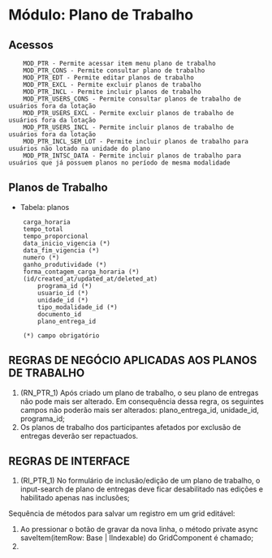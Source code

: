 # Módulo: Plano de Trabalho

## Acessos  

~~~text
    MOD_PTR - Permite acessar item menu plano de trabalho
    MOD_PTR_CONS - Permite consultar plano de trabalho
    MOD_PTR_EDT - Permite editar planos de trabalho
    MOD_PTR_EXCL - Permite excluir planos de trabalho
    MOD_PTR_INCL - Permite incluir planos de trabalho
    MOD_PTR_USERS_CONS - Permite consultar planos de trabalho de usuários fora da lotação
    MOD_PTR_USERS_EXCL - Permite excluir planos de trabalho de usuários fora da lotação
    MOD_PTR_USERS_INCL - Permite incluir planos de trabalho de usuários fora da lotação
    MOD_PTR_INCL_SEM_LOT - Permite incluir planos de trabalho para usuários não lotado na unidade do plano
    MOD_PTR_INTSC_DATA - Permite incluir planos de trabalho para usuários que já possuem planos no período de mesma modalidade
~~~

## Planos de Trabalho

- Tabela: planos

~~~text
    carga_horaria
    tempo_total
    tempo_proporcional
    data_inicio_vigencia (*)
    data_fim_vigencia (*)
    numero (*)
    ganho_produtividade (*)
    forma_contagem_carga_horaria (*)
    (id/created_at/updated_at/deleted_at)
        programa_id (*)
        usuario_id (*)
        unidade_id (*)
        tipo_modalidade_id (*)
        documento_id
        plano_entrega_id

    (*) campo obrigatório
~~~

## REGRAS DE NEGÓCIO APLICADAS AOS PLANOS DE TRABALHO

1. (RN_PTR_1) Após criado um plano de trabalho, o seu plano de entregas não pode mais ser alterado. Em consequência dessa regra, os seguintes campos não poderão mais ser alterados: plano_entrega_id, unidade_id, programa_id;
2. Os planos de trabalho dos participantes afetados por exclusão de entregas deverão ser repactuados.

## REGRAS DE INTERFACE

1. (RI_PTR_1) No formulário de inclusão/edição de um plano de trabalho, o input-search de plano de entregas deve ficar desabilitado nas edições e habilitado apenas nas inclusões;

Sequência de métodos para salvar um registro em um grid editável:
1. Ao pressionar o botão de gravar da nova linha, o método private async saveItem(itemRow: Base | IIndexable) do GridComponent é chamado;
2. 